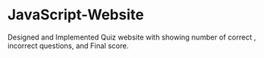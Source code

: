 # JavaScript-Website
Designed and Implemented Quiz website with showing number of correct , incorrect questions, and Final score.
